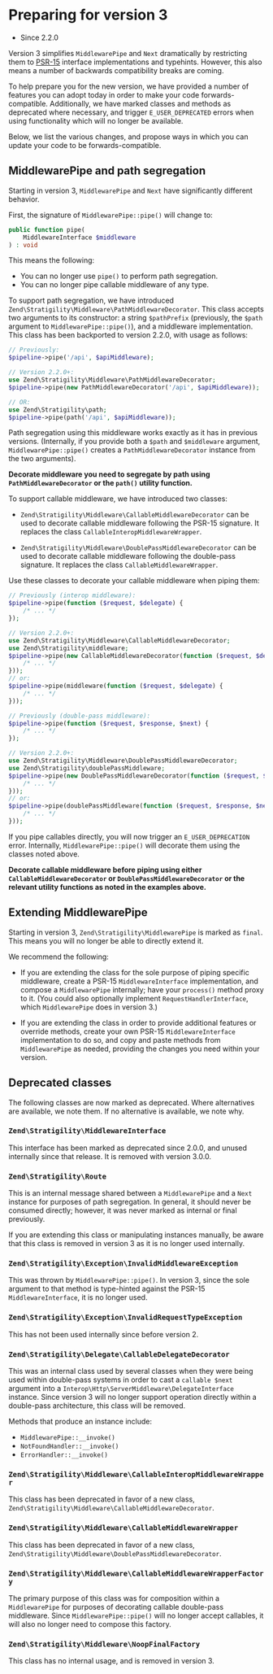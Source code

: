 # Preparing for version 3

- Since 2.2.0

Version 3 simplifies `MiddlewarePipe` and `Next` dramatically by restricting
them to [PSR-15](https://github.com/php-fig/fig-standards/tree/4b417c91b89fbedaf3283620ce432b6f51c80cc0/proposed/http-handlers)
interface implementations and typehints. However, this also means a number of
backwards compatibility breaks are coming.

To help prepare you for the new version, we have provided a number of features
you can adopt today in order to make your code forwards-compatible.
Additionally, we have marked classes and methods as deprecated where necessary,
and trigger `E_USER_DEPRECATED` errors when using functionality which will no
longer be available.

Below, we list the various changes, and propose ways in which you can update
your code to be forwards-compatible.

## MiddlewarePipe and path segregation

Starting in version 3, `MiddlewarePipe` and `Next` have significantly
different behavior.

First, the signature of `MiddlewarePipe::pipe()` will change to:

```php
public function pipe(
    MiddlewareInterface $middleware
) : void
```

This means the following:

- You can no longer use `pipe()` to perform path segregation.
- You can no longer pipe callable middleware of any type.

To support path segregation, we have introduced
`Zend\Stratigility\Middleware\PathMiddlewareDecorator`. This class accepts two
arguments to its constructor: a string `$pathPrefix` (previously, the `$path`
argument to `MiddlewarePipe::pipe()`), and a middleware implementation. This
class has been backported to version 2.2.0, with usage as follows:

```php
// Previously:
$pipeline->pipe('/api', $apiMiddleware);

// Version 2.2.0+:
use Zend\Stratigility\Middleware\PathMiddlewareDecorator;
$pipeline->pipe(new PathMiddlewareDecorator('/api', $apiMiddleware));

// OR:
use Zend\Stratigility\path;
$pipeline->pipe(path('/api', $apiMiddleware));
```

Path segregation using this middleware works exactly as it has in previous
versions. (Internally, if you provide both a `$path` and `$middleware` argument,
`MiddlewarePipe::pipe()` creates a `PathMiddlewareDecorator` instance from the
two arguments).

**Decorate middleware you need to segregate by path using
`PathMiddlewareDecorator` or the `path()` utility function.**

To support callable middleware, we have introduced two classes:

- `Zend\Stratigility\Middleware\CallableMiddlewareDecorator` can be used to
  decorate callable middleware following the PSR-15 signature. It replaces the
  class `CallableInteropMiddlewareWrapper`.

- `Zend\Stratigility\Middleware\DoublePassMiddlewareDecorator` can be used to
  decorate callable middleware following the double-pass signature. It replaces
  the class `CallableMiddlewareWrapper`.

Use these classes to decorate your callable middleware when piping them:

```php
// Previously (interop middleware):
$pipeline->pipe(function ($request, $delegate) {
    /* ... */
});

// Version 2.2.0+:
use Zend\Stratigility\Middleware\CallableMiddlewareDecorator;
use Zend\Stratigility\middleware;
$pipeline->pipe(new CallableMiddlewareDecorator(function ($request, $delegate) {
    /* ... */
}));
// or:
$pipeline->pipe(middleware(function ($request, $delegate) {
    /* ... */
}));

// Previously (double-pass middleware):
$pipeline->pipe(function ($request, $response, $next) {
    /* ... */
});

// Version 2.2.0+:
use Zend\Stratigility\Middleware\DoublePassMiddlewareDecorator;
use Zend\Stratigility\doublePassMiddleware;
$pipeline->pipe(new DoublePassMiddlewareDecorator(function ($request, $response, $next) {
    /* ... */
}));
// or:
$pipeline->pipe(doublePassMiddleware(function ($request, $response, $next) {
    /* ... */
}));
```

If you pipe callables directly, you will now trigger an `E_USER_DEPRECATION`
error. Internally, `MiddlewarePipe::pipe()` will decorate them using the classes
noted above.

**Decorate callable middleware before piping using either
`CallableMiddlewareDecorator` or `DoublePassMiddlewareDecorator` or the relevant
utility functions as noted in the examples above.**

## Extending MiddlewarePipe

Starting in version 3, `Zend\Stratigility\MiddlewarePipe` is marked as `final`.
This means you will no longer be able to directly extend it.

We recommend the following:

- If you are extending the class for the sole purpose of piping specific
  middleware, create a PSR-15 `MiddlewareInterface` implementation, and compose
  a `MiddlewarePipe` internally; have your `process()` method proxy to it.
  (You could also optionally implement `RequestHandlerInterface`, which
  `MiddlewarePipe` does in version 3.)

- If you are extending the class in order to provide additional features or
  override methods, create your own PSR-15 `MiddlewareInterface` implementation
  to do so, and copy and paste methods from `MiddlewarePipe` as needed,
  providing the changes you need within your version.

## Deprecated classes

The following classes are now marked as deprecated. Where alternatives are
available, we note them. If no alternative is available, we note why.

### `Zend\Stratigility\MiddlewareInterface`

This interface has been marked as deprecated since 2.0.0, and unused internally
since that release. It is removed with version 3.0.0.

### `Zend\Stratigility\Route`

This is an internal message shared between a `MiddlewarePipe` and a `Next`
instance for purposes of path segregation. In general, it should never be
consumed directly; however, it was never marked as internal or final previously.

If you are extending this class or manipulating instances manually, be aware
that this class is removed in version 3 as it is no longer used internally.

### `Zend\Stratigility\Exception\InvalidMiddlewareException`

This was thrown by `MiddlewarePipe::pipe()`. In version 3, since the sole
argument to that method is type-hinted against the PSR-15 `MiddlewareInterface`,
it is no longer used.

### `Zend\Stratigility\Exception\InvalidRequestTypeException`

This has not been used internally since before version 2.

### `Zend\Stratigility\Delegate\CallableDelegateDecorator`

This was an internal class used by several classes when they were being used
within double-pass systems in order to cast a `callable $next` argument into a
`Interop\Http\ServerMiddleware\DelegateInterface` instance. Since version 3 will
no longer support operation directly within a double-pass architecture, this
class will be removed.

Methods that produce an instance include:
- `MiddlewarePipe::__invoke()`
- `NotFoundHandler::__invoke()`
- `ErrorHandler::__invoke()`

### `Zend\Stratigility\Middleware\CallableInteropMiddlewareWrapper`

This class has been deprecated in favor of a new class,
`Zend\Stratigility\Middleware\CallableMiddlewareDecorator`.

### `Zend\Stratigility\Middleware\CallableMiddlewareWrapper`

This class has been deprecated in favor of a new class,
`Zend\Stratigility\Middleware\DoublePassMiddlewareDecorator`.

### `Zend\Stratigility\Middleware\CallableMiddlewareWrapperFactory`

The primary purpose of this class was for composition within a `MiddlewarePipe`
for purposes of decorating callable double-pass middleware. Since
`MiddlewarePipe::pipe()` will no longer accept callables, it will also no longer
need to compose this factory.

### `Zend\Stratigility\Middleware\NoopFinalFactory`

This class has no internal usage, and is removed in version 3.
